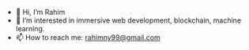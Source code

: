 - 👋 Hi, I’m Rahim
- 👀 I’m interested in immersive web development, blockchain, machine learning.
- 📫 How to reach me: rahimny99@gmail.com

<!---
shaolinseed/shaolinseed is a ✨ special ✨ repository because its `README.md` (this file) appears on your GitHub profile.
You can click the Preview link to take a look at your changes.
--->
